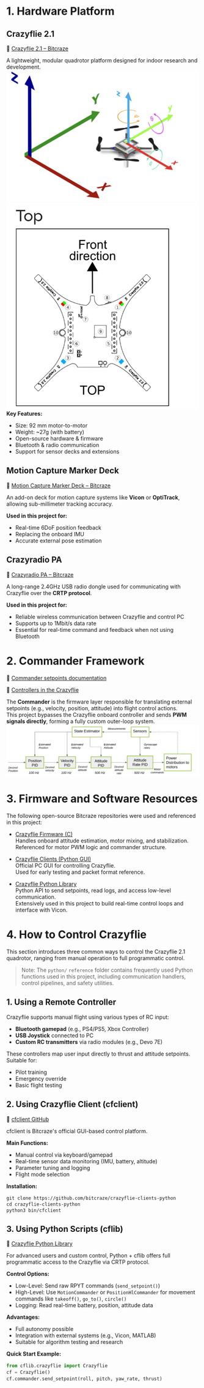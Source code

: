 # 1. Hardware Platform
## Crazyflie 2.1
🔗 [Crazyflie 2.1 – Bitcraze](https://www.bitcraze.io/products/crazyflie-2-1-plus/)

A lightweight, modular quadrotor platform designed for indoor research and development.
![](https://github.com/Lee-Chun-Yi/NCKU-Quadrotor-Navigation/blob/main/image/%E8%9E%A2%E5%B9%95%E6%93%B7%E5%8F%96%E7%95%AB%E9%9D%A2%202025-03-02%20030438.png)
![](https://github.com/Lee-Chun-Yi/NCKU-Quadrotor-Navigation/blob/main/image/%E8%9E%A2%E5%B9%95%E6%93%B7%E5%8F%96%E7%95%AB%E9%9D%A2%202025-07-23%20000637.png)
**Key Features:**
- Size: 92 mm motor-to-motor  
- Weight: ~27g (with battery)  
- Open-source hardware & firmware  
- Bluetooth & radio communication  
- Support for sensor decks and extensions

##  Motion Capture Marker Deck 
🔗 [Motion Capture Marker Deck – Bitcraze](https://www.bitcraze.io/products/motion-capture-marker-deck/)

An add-on deck for motion capture systems like **Vicon** or **OptiTrack**, allowing sub-millimeter tracking accuracy.

**Used in this project for:**
- Real-time 6DoF position feedback  
- Replacing the onboard IMU  
- Accurate external pose estimation

##  Crazyradio PA 
🔗 [Crazyradio PA – Bitcraze](https://www.bitcraze.io/products/crazyradio-pa/)

A long-range 2.4GHz USB radio dongle used for communicating with Crazyflie over the **CRTP protocol**.

**Used in this project for:**
- Reliable wireless communication between Crazyflie and control PC  
- Supports up to 1Mbit/s data rate  
- Essential for real-time command and feedback when not using Bluetooth
  
# 2. Commander Framework
🔗 [Commander setpoints documentation](https://www.bitcraze.io/documentation/repository/crazyflie-firmware/master/functional-areas/sensor-to-control/commanders_setpoints/)

🔗 [Controllers in the Crazyflie](https://www.bitcraze.io/documentation/repository/crazyflie-firmware/master/functional-areas/sensor-to-control/controllers/)

The **Commander** is the firmware layer responsible for translating external setpoints (e.g., velocity, position, attitude) into flight control actions.  
This project bypasses the Crazyflie onboard controller and sends **PWM signals directly**, forming a fully custom outer-loop system.
![](https://github.com/Lee-Chun-Yi/NCKU-Quadrotor-Navigation/blob/main/image/%E8%9E%A2%E5%B9%95%E6%93%B7%E5%8F%96%E7%95%AB%E9%9D%A2%202025-07-11%20130726.png)
# 3. Firmware and Software Resources
The following open-source Bitcraze repositories were used and referenced in this project:

-  [Crazyflie Firmware (C)](https://github.com/bitcraze/crazyflie-firmware/tree/master)  
  Handles onboard attitude estimation, motor mixing, and stabilization.  
  Referenced for motor PWM logic and commander structure.

-  [Crazyflie Clients (Python GUI)](https://github.com/bitcraze/crazyflie-clients-python)  
  Official PC GUI for controlling Crazyflie.  
  Used for early testing and packet format reference.

-  [Crazyflie Python Library](https://github.com/bitcraze/crazyflie-lib-python)  
  Python API to send setpoints, read logs, and access low-level communication.  
  Extensively used in this project to build real-time control loops and interface with Vicon.

# 4. How to Control Crazyflie

This section introduces three common ways to control the Crazyflie 2.1 quadrotor, ranging from manual operation to full programmatic control.

>  Note: The `python/` `reference` folder contains frequently used Python functions used in this project, including communication handlers, control pipelines, and safety utilities.

## 1. Using a Remote Controller

Crazyflie supports manual flight using various types of RC input:

* **Bluetooth gamepad** (e.g., PS4/PS5, Xbox Controller)
* **USB Joystick** connected to PC
* **Custom RC transmitters** via radio modules (e.g., Devo 7E)

These controllers map user input directly to thrust and attitude setpoints. Suitable for:

* Pilot training
* Emergency override
* Basic flight testing



## 2. Using Crazyflie Client (cfclient)

🔗 [cfclient GitHub](https://github.com/bitcraze/crazyflie-clients-python)

cfclient is Bitcraze's official GUI-based control platform.

**Main Functions:**

* Manual control via keyboard/gamepad
* Real-time sensor data monitoring (IMU, battery, altitude)
* Parameter tuning and logging
* Flight mode selection

**Installation:**

```
git clone https://github.com/bitcraze/crazyflie-clients-python
cd crazyflie-clients-python
python3 bin/cfclient
```



## 3. Using Python Scripts (cflib)

🔗 [Crazyflie Python Library](https://github.com/bitcraze/crazyflie-lib-python)

For advanced users and custom control, Python + cflib offers full programmatic access to the Crazyflie via CRTP protocol.

**Control Options:**

* Low-Level: Send raw RPYT commands (`send_setpoint()`)
* High-Level: Use `MotionCommander` or `PositionHlCommander` for movement commands like `takeoff()`, `go_to()`, `circle()`
* Logging: Read real-time battery, position, attitude data

**Advantages:**

* Full autonomy possible
* Integration with external systems (e.g., Vicon, MATLAB)
* Suitable for algorithm testing and research

**Quick Start Example:**

```python
from cflib.crazyflie import Crazyflie
cf = Crazyflie()
cf.commander.send_setpoint(roll, pitch, yaw_rate, thrust)
```




